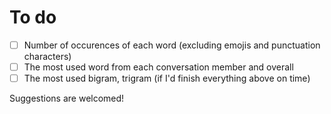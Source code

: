 # To do
- [ ] Number of occurences of each word (excluding emojis and punctuation characters)
- [ ] The most used word from each conversation member and overall
- [ ] The most used bigram, trigram (if I'd finish everything above on time)

Suggestions are welcomed!